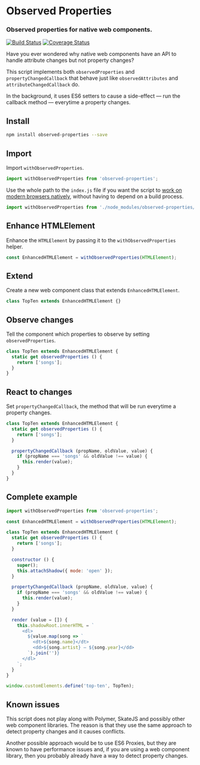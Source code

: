# Observed Properties

### Observed properties for native web components.

[![Build Status](https://travis-ci.org/leofavre/observed-properties.svg?branch=master)](https://travis-ci.org/leofavre/observed-properties) [![Coverage Status](https://coveralls.io/repos/github/leofavre/observed-properties/badge.svg?branch=feature%2Fbuild-system)](https://coveralls.io/github/leofavre/observed-properties?branch=feature%2Fbuild-system)

Have you ever wondered why native web components have an API to handle attribute changes but not property changes?

This script implements both `observedProperties` and `propertyChangedCallback` that behave just like `observedAttributes` and `attributeChangedCallback` do.

In the background, it uses ES6 setters to cause a side-effect — run the callback method — everytime a property changes.

## Install

```bash
npm install observed-properties --save
```

## Import

Import `withObservedProperties`.

```javascript
import withObservedProperties from 'observed-properties';
```

Use the whole path to the `index.js` file if you want the script to [work on modern browsers natively](https://caniuse.com/#feat=es6-module), without having to depend on a build process.

```javascript
import withObservedProperties from './node_modules/observed-properties/src/index.js';
```

## Enhance HTMLElement

Enhance the `HTMLElement` by passing it to the `withObservedProperties` helper.

```javascript
const EnhancedHTMLElement = withObservedProperties(HTMLElement);
```

## Extend

Create a new web component class that extends `EnhancedHTMLElement`.

```javascript
class TopTen extends EnhancedHTMLElement {}
```

## Observe changes

Tell the component which properties to observe by setting `observedProperties`.

```javascript
class TopTen extends EnhancedHTMLElement {
  static get observedProperties () {
    return ['songs'];
  }
}
```

## React to changes

Set `propertyChangedCallback`, the method that will be run everytime a property changes.

```javascript
class TopTen extends EnhancedHTMLElement {
  static get observedProperties () {
    return ['songs'];
  }

  propertyChangedCallback (propName, oldValue, value) {
    if (propName === 'songs' && oldValue !== value) {
      this.render(value);
    }
  }
}
```

## Complete example

```javascript
import withObservedProperties from 'observed-properties';

const EnhancedHTMLElement = withObservedProperties(HTMLElement);

class TopTen extends EnhancedHTMLElement {
  static get observedProperties () {
    return ['songs'];
  }

  constructor () {
    super();
    this.attachShadow({ mode: 'open' });
  }

  propertyChangedCallback (propName, oldValue, value) {
    if (propName === 'songs' && oldValue !== value) {
      this.render(value);
    }
  }

  render (value = []) {
    this.shadowRoot.innerHTML = `
      <dl>
        ${value.map(song => `
          <dt>${song.name}</dt>
          <dd>${song.artist} – ${song.year}</dd>
        `).join('')}
      </dl>
    `;
  }
}

window.customElements.define('top-ten', TopTen);
```

## Known issues

This script does not play along with Polymer, SkateJS and possibly other web component libraries. The reason is that they use the same approach to detect property changes and it causes conflicts.

Another possible approach would be to use ES6 Proxies, but they are known to have performance issues and, if you are using a web component library, then you probably already have a way to detect property changes.
